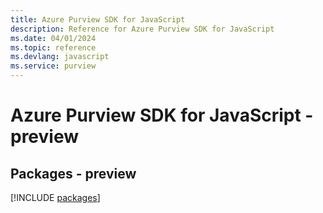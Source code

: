 ```yaml
---
title: Azure Purview SDK for JavaScript
description: Reference for Azure Purview SDK for JavaScript
ms.date: 04/01/2024
ms.topic: reference
ms.devlang: javascript
ms.service: purview
---
```

# Azure Purview SDK for JavaScript - preview
## Packages - preview
[!INCLUDE [packages](purview-index.md)]
